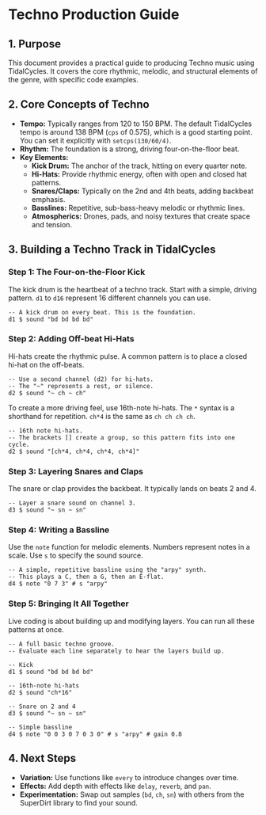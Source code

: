 # Techno Production Guide

## 1. Purpose

This document provides a practical guide to producing Techno music using TidalCycles. It covers the core rhythmic, melodic, and structural elements of the genre, with specific code examples.

## 2. Core Concepts of Techno

- **Tempo:** Typically ranges from 120 to 150 BPM. The default TidalCycles tempo is around 138 BPM (`cps` of 0.575), which is a good starting point. You can set it explicitly with `setcps(130/60/4)`.
- **Rhythm:** The foundation is a strong, driving four-on-the-floor beat.
- **Key Elements:**
    - **Kick Drum:** The anchor of the track, hitting on every quarter note.
    - **Hi-Hats:** Provide rhythmic energy, often with open and closed hat patterns.
    - **Snares/Claps:** Typically on the 2nd and 4th beats, adding backbeat emphasis.
    - **Basslines:** Repetitive, sub-bass-heavy melodic or rhythmic lines.
    - **Atmospherics:** Drones, pads, and noisy textures that create space and tension.

## 3. Building a Techno Track in TidalCycles

### Step 1: The Four-on-the-Floor Kick

The kick drum is the heartbeat of a techno track. Start with a simple, driving pattern. `d1` to `d16` represent 16 different channels you can use.

```tidal
-- A kick drum on every beat. This is the foundation.
d1 $ sound "bd bd bd bd"
```

### Step 2: Adding Off-beat Hi-Hats

Hi-hats create the rhythmic pulse. A common pattern is to place a closed hi-hat on the off-beats.

```tidal
-- Use a second channel (d2) for hi-hats.
-- The "~" represents a rest, or silence.
d2 $ sound "~ ch ~ ch"
```

To create a more driving feel, use 16th-note hi-hats. The `*` syntax is a shorthand for repetition. `ch*4` is the same as `ch ch ch ch`.

```tidal
-- 16th note hi-hats. 
-- The brackets [] create a group, so this pattern fits into one cycle.
d2 $ sound "[ch*4, ch*4, ch*4, ch*4]"
```

### Step 3: Layering Snares and Claps

The snare or clap provides the backbeat. It typically lands on beats 2 and 4.

```tidal
-- Layer a snare sound on channel 3.
d3 $ sound "~ sn ~ sn"
```

### Step 4: Writing a Bassline

Use the `note` function for melodic elements. Numbers represent notes in a scale. Use `s` to specify the sound source.

```tidal
-- A simple, repetitive bassline using the "arpy" synth.
-- This plays a C, then a G, then an E-flat.
d4 $ note "0 7 3" # s "arpy"
```

### Step 5: Bringing It All Together

Live coding is about building up and modifying layers. You can run all these patterns at once.

```tidal
-- A full basic techno groove.
-- Evaluate each line separately to hear the layers build up.

-- Kick
d1 $ sound "bd bd bd bd"

-- 16th-note hi-hats
d2 $ sound "ch*16"

-- Snare on 2 and 4
d3 $ sound "~ sn ~ sn"

-- Simple bassline
d4 $ note "0 0 3 0 7 0 3 0" # s "arpy" # gain 0.8
```

## 4. Next Steps

- **Variation:** Use functions like `every` to introduce changes over time.
- **Effects:** Add depth with effects like `delay`, `reverb`, and `pan`.
- **Experimentation:** Swap out samples (`bd`, `ch`, `sn`) with others from the SuperDirt library to find your sound. 
